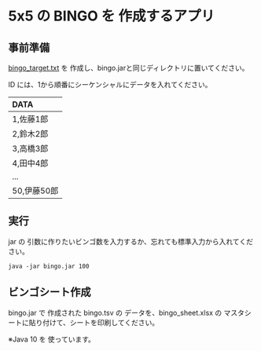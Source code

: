 # 5x5 の BINGO を 作成するアプリ


事前準備
--------

[bingo_target.txt](https://github.com/kouji-kojima/Bingo/blob/master/bingo_target.txt) を 作成し、bingo.jarと同じディレクトリに置いてください。

ID には、1から順番にシーケンシャルにデータを入れてください。

|DATA        |
|:-----------|
|1,佐藤1郎   |
|2,鈴木2郎   |
|3,高橋3郎   |
|4,田中4郎   |
|...         |
|50,伊藤50郎 |


実行
----

jar の 引数に作りたいビンゴ数を入力するか、忘れても標準入力から入れてください。

```
java -jar bingo.jar 100
```

ビンゴシート作成
---------------

bingo.jar で 作成された bingo.tsv の データを、bingo_sheet.xlsx の マスタシートに貼り付けて、シートを印刷してください。

※Java 10 を 使っています。
